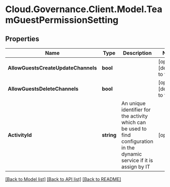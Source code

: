 # Cloud.Governance.Client.Model.TeamGuestPermissionSetting
## Properties

Name | Type | Description | Notes
------------ | ------------- | ------------- | -------------
**AllowGuestsCreateUpdateChannels** | **bool** |  | [optional] [default to false]
**AllowGuestsDeleteChannels** | **bool** |  | [optional] [default to false]
**ActivityId** | **string** | An unique identifier for the activity which can be used to find configuration in the dynamic service if it is assign by IT | [optional] 

[[Back to Model list]](../README.md#documentation-for-models) [[Back to API list]](../README.md#documentation-for-api-endpoints) [[Back to README]](../README.md)

